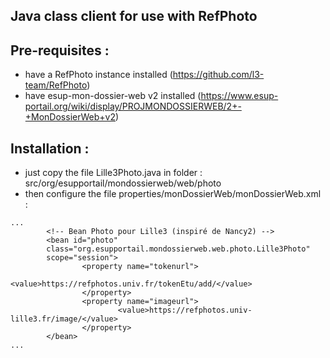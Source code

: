 Java class client for use with RefPhoto
---


Pre-requisites :
---
- have a RefPhoto instance installed (https://github.com/l3-team/RefPhoto)
- have esup-mon-dossier-web v2 installed (https://www.esup-portail.org/wiki/display/PROJMONDOSSIERWEB/2+-+MonDossierWeb+v2)

Installation :
---
- just copy the file Lille3Photo.java in folder : src/org/esupportail/mondossierweb/web/photo
- then configure the file properties/monDossierWeb/monDossierWeb.xml :
```
...
        <!-- Bean Photo pour Lille3 (inspiré de Nancy2) -->
        <bean id="photo"
        class="org.esupportail.mondossierweb.web.photo.Lille3Photo"
        scope="session">
                <property name="tokenurl">
                        <value>https://refphotos.univ.fr/tokenEtu/add/</value>
                </property>
                <property name="imageurl">
                        <value>https://refphotos.univ-lille3.fr/image/</value>
                </property>
        </bean>
...
```
